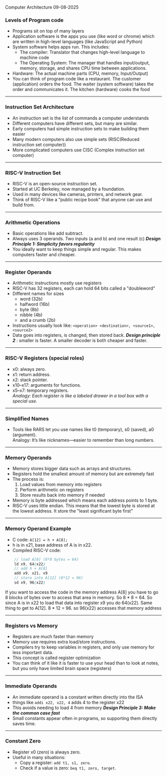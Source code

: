 Computer Architecture
09-08-2025

### **Levels of Program code**
- Programs sit on top of many layers
- Application software is the apps you use (like word or chrome) which are written in high-level languages (like JavaScript and Python)
- System software helps apps run. This includes:
	- The compiler: Translator that changes high-level language to machine code
	- The Operating System: The manager that handles input/output, memory, storage, and shares CPU time between applications.
- Hardware: The actual machine parts (CPU, memory, Input/Output)
- You can think of program code like a restaurant. The customer (application) orders the food. The waiter (system software) takes the order and communicates it. The kitchen (hardware) cooks the food
- ---
### **Instruction Set Architecture** 
- An instruction set is the list of commands a computer understands
- Different computers have different sets, but many are similar. 
- Early computers had simple instruction sets to make building them easier
- Many modern computers also use simple sets (RISC(Reduced instruction set computer))
- More complicated computers use CISC (Complex instruction set computer)
---
### **RISC-V Instruction Set**

- RISC-V is an open-source instruction set.    
- Started at UC Berkeley, now managed by a foundation.    
- Used in many devices like cameras, printers, and network gear.  
- Think of RISC-V like a “public recipe book” that anyone can use and build from.
---
### **Arithmetic Operations**
- Basic operations like add subtract.
- Always uses 3 operands. Two inputs (a and b) and one result (c)
***Design Principle 1: Simplicity favors regularity***
- You ideally want to keep things simple and regular. This makes computers faster and cheaper.
- ---
### **Register Operands**
- Arithmetic instructions mostly use registers
- RISC-V has 32 registers, each can hold 64 bits called a "doubleword"
- Different names for sizes
	- word (32b)
	- halfword (16b)
	- byte (8b)
	- nibble (4b)
	- and a crumb (2b)
- Instructions usually look like: `<operation> <destination>, <source1>, <source2>`
- Data goes into registers, is changed, then stored back.
***Design principle 2*** : smaller is faster. A smaller decoder is both cheaper and faster.
---
### **RISC-V Registers (special roles)**

- x0: always zero.
- x1: return address.
- x2: stack pointer.
- x10–x17: arguments for functions.
- x5–x7: temporary registers.  
    _Analogy: Each register is like a labeled drawer in a tool box with a special use._
---
### **Simplified Names**

- Tools like RARS let you use names like t0 (temporary), s0 (saved), a0 (argument).  
    Analogy: It’s like nicknames—easier to remember than long numbers.
---
### **Memory Operands**
- Memory stores bigger data such as arrays and structures.
- Registers hold the smallest amount of memory but are extremely fast
- The process is:
	1. Load values from memory into registers
	2. Perform arithmetic on registers
	3. Store results back into memory if needed
- Memory is byte addressed which means each address points to 1 byte.
- RISC-V uses little endian. This means that the lowest byte is stored at the lowest address. It store the "least significant byte first"
----
### **Memory Operand Example**

- C code: `A[12] = h + A[8];`    
- h is in x21, base address of A is in x22.    
- Compiled RISC-V code:
    
```scss
    // load A[8] (8*8 bytes = 64) 
    ld x9, 64(x22)   
    // add h + A[8]  
    add x9, x21, x9
    // store into A[12] (8*12 = 96)
    sd x9, 96(x22)   
```

If you want to access the code in the memory address A[8] you have to go 8 blocks of bytes over to access that area in memory. So 8 * 8 = 64. So since A is in x22 to load that data into register x9 you do 64(x22). Same thing to get to A[12]. 8 * 12 = 96. so 96(x22) accesses that memory address

---
### **Registers vs Memory**
- Registers are much faster than memory
- Memory use requires extra load/store instructions.
- Compilers try to keep variables in registers, and only use memory for less important data.
- This concept is called register optimization
- You can think of it like it is faster to use your head than to look at notes, but you only have limited brain space (registers)
---
### **Immediate Operands**
- An immediate operand is a constant written directly into the ISA
- things like `addi x22, x22, 4` adds 4 to the register x22
- This avoids needing to load 4 from memory
_**Design Principle 3: Make the common case fast**_
- Small constants appear often in programs, so supporting them directly saves time.
---
### **Constant Zero**
- Register x0 (zero) is always zero.    
- Useful in many situations:    
    - Copy a register: `add t1, s1, zero`.        
    - Check if a value is zero: `beq t1, zero, target`.  
